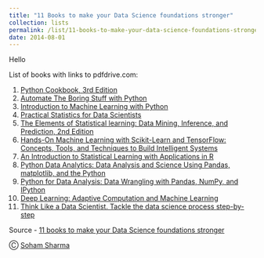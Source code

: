 ```yaml
---
title: "11 Books to make your Data Science foundations stronger"
collection: lists
permalink: /list/11-books-to-make-your-data-science-foundations-stronger
date: 2014-08-01
---
```


<p class="text-center">Hello</p>

List of books with links to pdfdrive.com:
1. [Python Cookbook, 3rd Edition](https://www.pdfdrive.com/python-cookbook-3rd-edition-recipes-for-mastering-python-3-e166780384.html)
2. [Automate The Boring Stuff with Python](https://www.pdfdrive.com/automate-the-boring-stuff-with-python-automate-the-boring-stuff-with-python-e26956384.html)
3. [Introduction to Machine Learning with Python](https://www.pdfdrive.com/introduction-to-machine-learning-with-python-e58337749.html)
4. [Practical Statistics for Data Scientists](https://www.pdfdrive.com/practical-statistics-for-data-scientists-e45642334.html)
5. [The Elements of Statistical learning: Data Mining, Inference, and Prediction, 2nd Edition](https://www.pdfdrive.com/the-elements-of-statistical-learning-data-mining-inference-and-prediction-second-edition-springer-series-in-statistics-e158752434.html)
6. [Hands-On Machine Learning with Scikit-Learn and TensorFlow: Concepts, Tools, and Techniques to Build Intelligent Systems](https://www.pdfdrive.com/hands-on-machine-learning-with-scikit-learn-and-tensorflow-concepts-tools-and-techniques-to-build-intelligent-systems-e194675188.html)
7. [An Introduction to Statistical Learning with Applications in R](https://www.pdfdrive.com/an-introduction-to-statistical-learning-with-applications-in-r-e181506025.html)
8. [Python Data Analytics: Data Analysis and Science Using Pandas, matplotlib, and the Python](https://www.pdfdrive.com/python-data-analytics-data-analysis-and-science-using-pandas-matplotlib-and-the-python-programming-language-e158003322.html)
9. [Python for Data Analysis: Data Wrangling with Pandas, NumPy, and IPython](https://www.pdfdrive.com/python-for-data-analysis-data-wrangling-with-pandas-numpy-and-ipython-e158189564.html)
10. [Deep Learning: Adaptive Computation and Machine Learning](https://www.pdfdrive.com/deep-learning-adaptive-computation-and-machine-learning-e176370174.html)
11. [Think Like a Data Scientist. Tackle the data science process step-by-step](https://www.pdfdrive.com/think-like-a-data-scientist-tackle-the-data-science-process-step-by-step-e184798342.html)

Source - [11 books to make your Data Science foundations stronger](https://faun.pub/11-books-to-make-your-data-science-foundations-stronger-7611b1c4ff43)

Ⓒ [Soham Sharma](https://medium.com/@sohamnsharma)